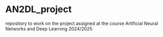 # AN2DL_project
repository to work on the project assigned at the course Artificial Neural Networks and Deep Learning 2024/2025
